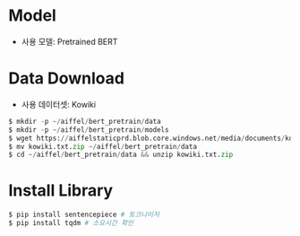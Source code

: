 # Model

* 사용 모델: Pretrained BERT



# Data Download 

* 사용 데이터셋: Kowiki 

```python
$ mkdir -p ~/aiffel/bert_pretrain/data
$ mkdir -p ~/aiffel/bert_pretrain/models
$ wget https://aiffelstaticprd.blob.core.windows.net/media/documents/kowiki.txt.zip
$ mv kowiki.txt.zip ~/aiffel/bert_pretrain/data
$ cd ~/aiffel/bert_pretrain/data && unzip kowiki.txt.zip
```



# Install Library 

```python
$ pip install sentencepiece # 토크나이저
$ pip install tqdm # 소요시간 확인
```


